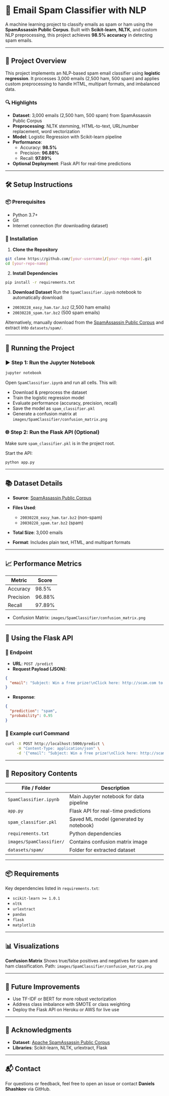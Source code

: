 # 📧 Email Spam Classifier with NLP

A machine learning project to classify emails as spam or ham using the **SpamAssassin Public Corpus**. Built with **Scikit-learn**, **NLTK**, and custom NLP preprocessing, this project achieves **98.5% accuracy** in detecting spam emails.

---

## 🚀 Project Overview

This project implements an NLP-based spam email classifier using **logistic regression**. It processes 3,000 emails (2,500 ham, 500 spam) and applies custom preprocessing to handle HTML, multipart formats, and imbalanced data.

### 🔍 Highlights
- **Dataset**: 3,000 emails (2,500 ham, 500 spam) from SpamAssassin Public Corpus
- **Preprocessing**: NLTK stemming, HTML-to-text, URL/number replacement, word vectorization
- **Model**: Logistic Regression with Scikit-learn pipeline
- **Performance**:
  - Accuracy: **98.5%**
  - Precision: **96.88%**
  - Recall: **97.89%**
- **Optional Deployment**: Flask API for real-time predictions

---

## 🛠️ Setup Instructions

### 📦 Prerequisites
- Python 3.7+
- Git
- Internet connection (for downloading dataset)

### 🧪 Installation

1. **Clone the Repository**
```bash
git clone https://github.com/[your-username]/[your-repo-name].git
cd [your-repo-name]
````

2. **Install Dependencies**

```bash
pip install -r requirements.txt
```

3. **Download Dataset**
   Run the `SpamClassifier.ipynb` notebook to automatically download:

* `20030228_easy_ham.tar.bz2` (2,500 ham emails)
* `20030228_spam.tar.bz2` (500 spam emails)

Alternatively, manually download from the [SpamAssassin Public Corpus](https://spamassassin.apache.org/old/publiccorpus/) and extract into `datasets/spam/`.

---

## 🧠 Running the Project

### ▶️ Step 1: Run the Jupyter Notebook

```bash
jupyter notebook
```

Open `SpamClassifier.ipynb` and run all cells. This will:

* Download & preprocess the dataset
* Train the logistic regression model
* Evaluate performance (accuracy, precision, recall)
* Save the model as `spam_classifier.pkl`
* Generate a confusion matrix at `images/SpamClassifier/confusion_matrix.png`

### 🌐 Step 2: Run the Flask API (Optional)

Make sure `spam_classifier.pkl` is in the project root.

Start the API:

```bash
python app.py
```

---

## 📚 Dataset Details

* **Source**: [SpamAssassin Public Corpus](https://spamassassin.apache.org/old/publiccorpus/)
* **Files Used**:

  * `20030228_easy_ham.tar.bz2` (non-spam)
  * `20030228_spam.tar.bz2` (spam)
* **Total Size**: 3,000 emails
* **Format**: Includes plain text, HTML, and multipart formats

---

## 📈 Performance Metrics

| Metric    | Score  |
| --------- | ------ |
| Accuracy  | 98.5%  |
| Precision | 96.88% |
| Recall    | 97.89% |

* Confusion Matrix: `images/SpamClassifier/confusion_matrix.png`

---

## 🔌 Using the Flask API

### 📨 Endpoint

* **URL**: `POST /predict`
* **Request Payload (JSON)**:

```json
{
  "email": "Subject: Win a free prize!\nClick here: http://scam.com to claim your reward!"
}
```

* **Response**:

```json
{
  "prediction": "spam",
  "probability": 0.95
}
```

### 🔁 Example curl Command

```bash
curl -X POST http://localhost:5000/predict \
     -H "Content-Type: application/json" \
     -d '{"email": "Subject: Win a free prize!\nClick here: http://scam.com to claim your reward!"}'
```

---

## 📁 Repository Contents

| File / Folder            | Description                             |
| ------------------------ | --------------------------------------- |
| `SpamClassifier.ipynb`   | Main Jupyter notebook for data pipeline |
| `app.py`                 | Flask API for real-time predictions     |
| `spam_classifier.pkl`    | Saved ML model (generated by notebook)  |
| `requirements.txt`       | Python dependencies                     |
| `images/SpamClassifier/` | Contains confusion matrix image         |
| `datasets/spam/`         | Folder for extracted dataset            |

---

## 📦 Requirements

Key dependencies listed in `requirements.txt`:

* `scikit-learn >= 1.0.1`
* `nltk`
* `urlextract`
* `pandas`
* `flask`
* `matplotlib`

---

## 📊 Visualizations

**Confusion Matrix**
Shows true/false positives and negatives for spam and ham classification.
Path: `images/SpamClassifier/confusion_matrix.png`

---

## 🔮 Future Improvements

* Use TF-IDF or BERT for more robust vectorization
* Address class imbalance with SMOTE or class weighting
* Deploy the Flask API on Heroku or AWS for live use

---

## 🙏 Acknowledgments

* **Dataset**: [Apache SpamAssassin Public Corpus](https://spamassassin.apache.org/old/publiccorpus/)
* **Libraries**: Scikit-learn, NLTK, urlextract, Flask

---

## 📬 Contact

For questions or feedback, feel free to open an issue or contact **Daniels Shashkov** via GitHub.

```
